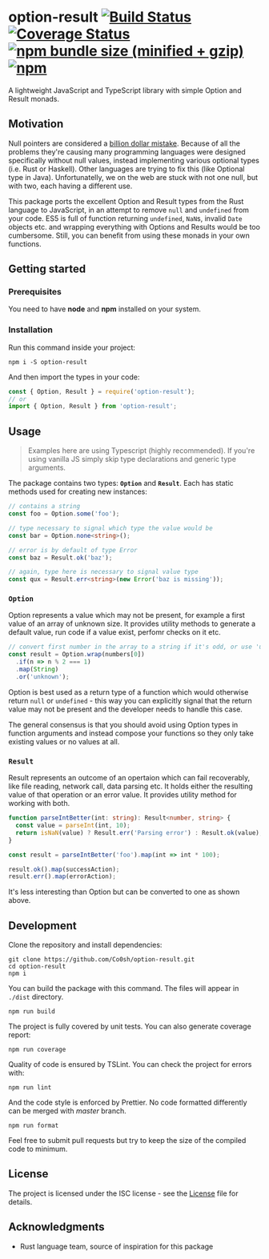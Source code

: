 # option-result [![Build Status](https://travis-ci.org/Co0sh/option-result.svg?branch=master)](https://travis-ci.org/Co0sh/option-result) [![Coverage Status](https://coveralls.io/repos/github/Co0sh/option-result/badge.svg?branch=master)](https://coveralls.io/github/Co0sh/option-result?branch=master) [![npm bundle size (minified + gzip)](https://img.shields.io/bundlephobia/minzip/option-result.svg)](https://github.com/Co0sh/option-result) [![npm](https://img.shields.io/npm/v/option-result.svg)](https://www.npmjs.com/package/option-result)

A lightweight JavaScript and TypeScript library with simple Option and Result monads.

## Motivation

Null pointers are considered a [billion dollar mistake](https://www.lucidchart.com/techblog/2015/08/31/the-worst-mistake-of-computer-science/). Because of all the problems they're causing many programming languages were designed specifically without null values, instead implementing various optional types (i.e. Rust or Haskell). Other languages are trying to fix this (like Optional type in Java). Unfortunatelly, we on the web are stuck with not one null, but with two, each having a different use.

This package ports the excellent Option and Result types from the Rust language to JavaScript, in an attempt to remove `null` and `undefined` from your code. ES5 is full of function returning `undefined`, `NaN`s, invalid `Date` objects etc. and wrapping everything with Options and Results would be
too cumbersome. Still, you can benefit from using these monads in your own functions.

## Getting started

### Prerequisites

You need to have **node** and **npm** installed on your system.

### Installation

Run this command inside your project:

```
npm i -S option-result
```

And then import the types in your code:

```js
const { Option, Result } = require('option-result');
// or
import { Option, Result } from 'option-result';
```

## Usage

> Examples here are using Typescript (highly recommended). If you're using vanilla JS simply skip type declarations and generic type arguments.

The package contains two types: **`Option`** and **`Result`**. Each has static methods used for creating new instances:

```ts
// contains a string
const foo = Option.some('foo');

// type necessary to signal which type the value would be
const bar = Option.none<string>();

// error is by default of type Error
const baz = Result.ok('baz');

// again, type here is necessary to signal value type
const qux = Result.err<string>(new Error('baz is missing'));
```

### `Option`

Option represents a value which may not be present, for example a first value of an array of unknown size. It provides utility methods to generate a default value, run code if a value exist, perfomr checks on it etc.

```ts
// convert first number in the array to a string if it's odd, or use 'unknown'
const result = Option.wrap(numbers[0])
  .if(n => n % 2 === 1)
  .map(String)
  .or('unknown');
```

Option is best used as a return type of a function which would otherwise return `null` or `undefined` - this way you can explicitly signal that the return value may not be present and the developer needs to handle this case.

The general consensus is that you should avoid using Option types in function arguments and instead compose your functions so they only take existing values or no values at all.

### `Result`

Result represents an outcome of an opertaion which can fail recoverably, like file reading, network call, data parsing etc. It holds either the resulting value of that operation or an error value. It provides utility method for working with both.

```ts
function parseIntBetter(int: string): Result<number, string> {
  const value = parseInt(int, 10);
  return isNaN(value) ? Result.err('Parsing error') : Result.ok(value);
}

const result = parseIntBetter('foo').map(int => int * 100);

result.ok().map(successAction);
result.err().map(errorAction);
```

It's less interesting than Option but can be converted to one as shown above.

## Development

Clone the repository and install dependencies:

```
git clone https://github.com/Co0sh/option-result.git
cd option-result
npm i
```

You can build the package with this command. The files will appear in `./dist` directory.

```
npm run build
```

The project is fully covered by unit tests. You can also generate coverage report:

```
npm run coverage
```

Quality of code is ensured by TSLint. You can check the project for errors with:

```
npm run lint
```

And the code style is enforced by Prettier. No code formatted differently can be merged with _master_ branch.

```
npm run format
```

Feel free to submit pull requests but try to keep the size of the compiled code to minimum.

## License

The project is licensed under the ISC license - see the [License](./LICENSE) file for details.

## Acknowledgments

- Rust language team, source of inspiration for this package
